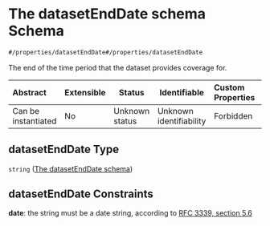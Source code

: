# The datasetEndDate schema Schema

```txt
#/properties/datasetEndDate#/properties/datasetEndDate
```

The end of the time period that the dataset provides coverage for.


| Abstract            | Extensible | Status         | Identifiable            | Custom Properties | Additional Properties | Access Restrictions | Defined In                                                                                         |
| :------------------ | ---------- | -------------- | ----------------------- | :---------------- | --------------------- | ------------------- | -------------------------------------------------------------------------------------------------- |
| Can be instantiated | No         | Unknown status | Unknown identifiability | Forbidden         | Allowed               | none                | [dataset.schema.json\*](../../../schema/dataset/latest/dataset.schema.json "open original schema") |

## datasetEndDate Type

`string` ([The datasetEndDate schema](dataset-properties-the-datasetenddate-schema.md))

## datasetEndDate Constraints

**date**: the string must be a date string, according to [RFC 3339, section 5.6](https://tools.ietf.org/html/rfc3339 "check the specification")
